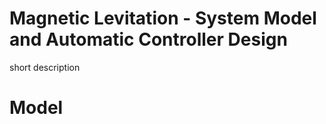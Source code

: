 # Magnetic Levitation - System Model and Automatic Controller Design 

short description

# Model


